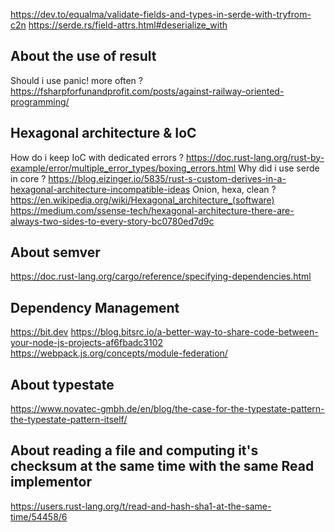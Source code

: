 https://dev.to/equalma/validate-fields-and-types-in-serde-with-tryfrom-c2n
https://serde.rs/field-attrs.html#deserialize_with

## About the use of result

Should i use panic! more often ? https://fsharpforfunandprofit.com/posts/against-railway-oriented-programming/

## Hexagonal architecture & IoC


How do i keep IoC with dedicated errors ? https://doc.rust-lang.org/rust-by-example/error/multiple_error_types/boxing_errors.html
Why did i use serde in core ? https://blog.eizinger.io/5835/rust-s-custom-derives-in-a-hexagonal-architecture-incompatible-ideas
Onion, hexa, clean ? https://en.wikipedia.org/wiki/Hexagonal_architecture_(software)
https://medium.com/ssense-tech/hexagonal-architecture-there-are-always-two-sides-to-every-story-bc0780ed7d9c


## About semver

https://doc.rust-lang.org/cargo/reference/specifying-dependencies.html


## Dependency Management

https://bit.dev
https://blog.bitsrc.io/a-better-way-to-share-code-between-your-node-js-projects-af6fbadc3102
https://webpack.js.org/concepts/module-federation/


## About typestate

https://www.novatec-gmbh.de/en/blog/the-case-for-the-typestate-pattern-the-typestate-pattern-itself/

## About reading a file and computing it's checksum at the same time with the same Read implementor

 https://users.rust-lang.org/t/read-and-hash-sha1-at-the-same-time/54458/6